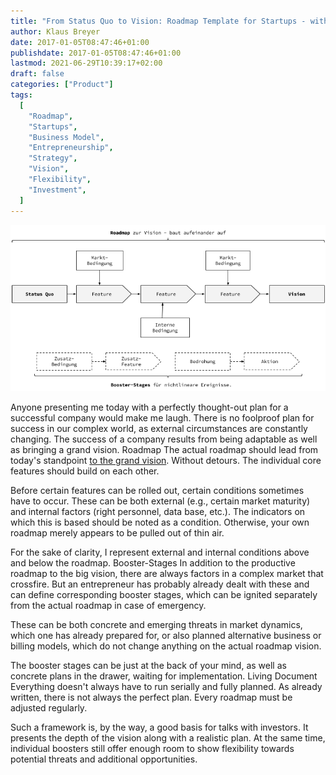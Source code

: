 ```yaml
---
title: "From Status Quo to Vision: Roadmap Template for Startups - with Booster Stages!"
author: Klaus Breyer
date: 2017-01-05T08:47:46+01:00
publishdate: 2017-01-05T08:47:46+01:00
lastmod: 2021-06-29T10:39:17+02:00
draft: false
categories: ["Product"]
tags:
  [
    "Roadmap",
    "Startups",
    "Business Model",
    "Entrepreneurship",
    "Strategy",
    "Vision",
    "Flexibility",
    "Investment",
  ]
---
```


![](2016-12-21-Roadmap.png)

Anyone presenting me today with a perfectly thought-out plan for a successful company would make me laugh. There is no foolproof plan for success in our complex world, as external circumstances are constantly changing. The success of a company results from being adaptable as well as bringing a grand vision.
Roadmap
The actual roadmap should lead from today's standpoint [to the grand vision](https://klaus-breyer.de/blog/entrepreneurship/von-der-idee-zur-vision-der-eigene-handlungsspielraum-als-sliding-window/1808). Without detours. The individual core features should build on each other.

Before certain features can be rolled out, certain conditions sometimes have to occur. These can be both external (e.g., certain market maturity) and internal factors (right personnel, data base, etc.). The indicators on which this is based should be noted as a condition. Otherwise, your own roadmap merely appears to be pulled out of thin air.

For the sake of clarity, I represent external and internal conditions above and below the roadmap.
Booster-Stages
In addition to the productive roadmap to the big vision, there are always factors in a complex market that crossfire. But an entrepreneur has probably already dealt with these and can define corresponding booster stages, which can be ignited separately from the actual roadmap in case of emergency.

These can be both concrete and emerging threats in market dynamics, which one has already prepared for, or also planned alternative business or billing models, which do not change anything on the actual roadmap vision.

The booster stages can be just at the back of your mind, as well as concrete plans in the drawer, waiting for implementation.
Living Document
Everything doesn't always have to run serially and fully planned. As already written, there is not always the perfect plan. Every roadmap must be adjusted regularly.

Such a framework is, by the way, a good basis for talks with investors. It presents the depth of the vision along with a realistic plan. At the same time, individual boosters still offer enough room to show flexibility towards potential threats and additional opportunities.
